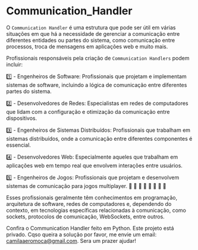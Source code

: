 # Communication_Handler
O `Communication Handler` é uma estrutura que pode ser útil em várias situações em que há a necessidade de gerenciar a comunicação entre diferentes entidades ou partes do sistema, como comunicação entre processos, troca de mensagens em aplicações web e muito mais. 

Profissionais responsáveis pela criação de `Communication Handlers` podem incluir:

1️⃣ - Engenheiros de Software: Profissionais que projetam e implementam sistemas de software, incluindo a lógica de comunicação entre diferentes partes do sistema.

2️⃣ - Desenvolvedores de Redes: Especialistas em redes de computadores que lidam com a configuração e otimização da comunicação entre dispositivos.

3️⃣ - Engenheiros de Sistemas Distribuídos: Profissionais que trabalham em sistemas distribuídos, onde a comunicação entre diferentes componentes é essencial.

4️⃣ - Desenvolvedores Web: Especialmente aqueles que trabalham em aplicações web em tempo real que envolvem interações entre usuários.

5️⃣ - Engenheiros de Jogos: Profissionais que projetam e desenvolvem sistemas de comunicação para jogos multiplayer.
🚀 🚀 🚀 🚀 🚀 🚀 🚀 🚀 

Esses profissionais geralmente têm conhecimentos em programação, arquitetura de software, redes de computadores e, dependendo do contexto, em tecnologias específicas relacionadas à comunicação, como sockets, protocolos de comunicação, WebSockets, entre outros.

Confira o Communication Handler feito em Python. Este projeto está privado. Cqso queira a solução por favor, me envie um email: camilaaeromoca@gmail.com. Sera um prazer ajudar! 

